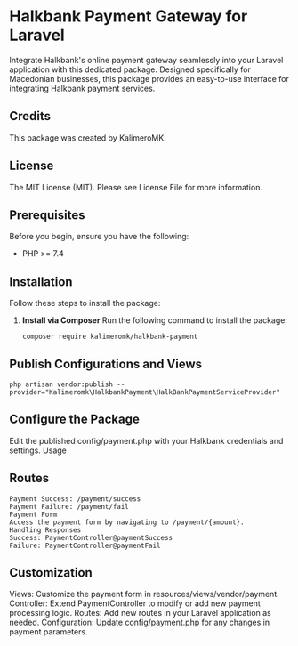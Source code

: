 # Halkbank Payment Gateway for Laravel

Integrate Halkbank's online payment gateway seamlessly into your Laravel application with this dedicated package. Designed specifically for Macedonian businesses, this package provides an easy-to-use interface for integrating Halkbank payment services.

## Credits

This package was created by KalimeroMK.

## License

The MIT License (MIT). Please see License File for more information.


## Prerequisites

Before you begin, ensure you have the following:
- PHP >= 7.4

## Installation

Follow these steps to install the package:

1. **Install via Composer**
   Run the following command to install the package:
   ```
   composer require kalimeromk/halkbank-payment
   ```



## Publish Configurations and Views
```
php artisan vendor:publish --provider="Kalimeromk\HalkbankPayment\HalkBankPaymentServiceProvider"
```
## Configure the Package
Edit the published config/payment.php with your Halkbank credentials and settings.
Usage

## Routes
```Initiate Payment: /payment/{amount}
Payment Success: /payment/success
Payment Failure: /payment/fail
Payment Form
Access the payment form by navigating to /payment/{amount}.
Handling Responses
Success: PaymentController@paymentSuccess
Failure: PaymentController@paymentFail
```
## Customization

Views: Customize the payment form in resources/views/vendor/payment.
Controller: Extend PaymentController to modify or add new payment processing logic.
Routes: Add new routes in your Laravel application as needed.
Configuration: Update config/payment.php for any changes in payment parameters.

